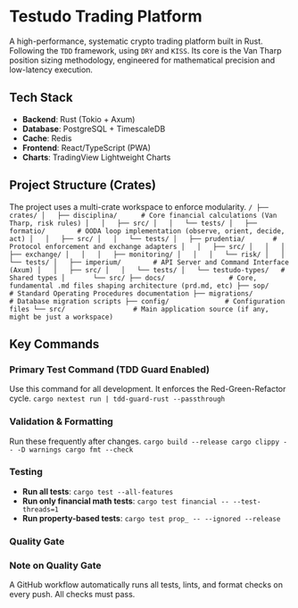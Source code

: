 # Testudo Trading Platform

A high-performance, systematic crypto trading platform built in Rust. Following the `TDD` framework, using `DRY` and `KISS`. Its core is the Van Tharp position sizing methodology, engineered for mathematical precision and low-latency execution.

## Tech Stack
- **Backend**: Rust (Tokio + Axum)
- **Database**: PostgreSQL + TimescaleDB
- **Cache**: Redis
- **Frontend**: React/TypeScript (PWA)
- **Charts**: TradingView Lightweight Charts

## Project Structure (Crates)
The project uses a multi-crate workspace to enforce modularity.
`
/
├── crates/
│   ├── disciplina/      # Core financial calculations (Van Tharp, risk rules)
│   │   ├── src/
│   │   └── tests/
│   ├── formatio/        # OODA loop implementation (observe, orient, decide, act)
│   │   ├── src/
│   │   └── tests/
│   ├── prudentia/       # Protocol enforcement and exchange adapters
│   │   ├── src/
│   │   │   ├── exchange/
│   │   │   ├── monitoring/
│   │   │   └── risk/
│   │   └── tests/
│   ├── imperium/        # API Server and Command Interface (Axum)
│   │   ├── src/
│   │   └── tests/
│   └── testudo-types/   # Shared types
│       └── src/
├── docs/                # Core, fundamental .md files shaping architecture (prd.md, etc)
├── sop/                 # Standard Operating Procedures documentation
├── migrations/          # Database migration scripts
├── config/              # Configuration files
└── src/                 # Main application source (if any, might be just a workspace)
`

## Key Commands

### Primary Test Command (TDD Guard Enabled)
Use this command for all development. It enforces the Red-Green-Refactor cycle.
`
cargo nextest run | tdd-guard-rust --passthrough
`
### Validation & Formatting
Run these frequently after changes.
`
cargo build --release
cargo clippy -- -D warnings
cargo fmt --check
`

### Testing
- **Run all tests**: `cargo test --all-features`
- **Run only financial math tests**: `cargo test financial -- --test-threads=1`
- **Run property-based tests**: `cargo test prop_ -- --ignored --release`

### Quality Gate
### Note on Quality Gate
A GitHub workflow automatically runs all tests, lints, and format checks on every push. All checks must pass.
